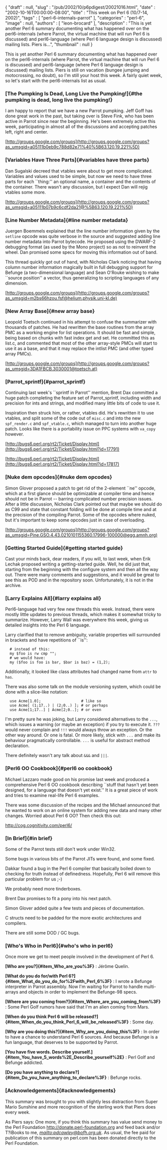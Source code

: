 {
   "draft" : null,
   "slug" : "/pub/2002/10/p6pdigest/20021016.html",
   "date" : "2002-10-16T00:00:00-08:00",
   "title" : "This week on Perl 6 (10/7-14, 2002)",
   "tags" : [
      "perl-6-internals-parrot"
   ],
   "categories" : "perl-6",
   "image" : null,
   "authors" : [
      "leon-brocard"
   ],
   "description" : "This is yet another Perl 6 summary documenting what has happened over on the perl6-internals (where Parrot, the virtual machine that will run Perl 6 is discussed) and perl6-language (where Perl 6 language design is discussed) mailing lists. Piers is...",
   "thumbnail" : null
}





This is yet another Perl 6 summary documenting what has happened over on
the perl6-internals (where Parrot, the virtual machine that will run
Perl 6 is discussed) and perl6-language (where Perl 6 language design is
discussed) mailing lists. Piers is still on vacation (bungee jumping and
motocrossing, no doubt), so I'm still your host this week. A fairly
quiet week, so let's start with the perl6-internals list as usual.

### [The Pumpking Is Dead, Long Live the Pumpking!]{#the pumpking is dead, long live the pumpking!}

I am happy to report that we have a new Parrot pumpking. Jeff Goff has
done great work in the past, but taking over is Steve Fink, who has been
active in Parrot since near the beginning. He's been extremely active
this week, participating in almost all of the discussions and accepting
patches left, right and center.

[http://groups.google.com/groups](http://groups.google.com/groups?as_umsgid=a05111b0eb9c788d82e71%40%5B63.120.19.221%5D)

### [Variables Have Three Parts]{#variables have three parts}

Dan Sugalski decreed that vtables were about to get more complicated.
Variables and values used to be simple, but now we need to have three
parts for each \`\`thing:'' an optional name, a container and the
contents of the container. There wasn't any discussion, but I expect Dan
will rejig vtables some more.

[http://groups.google.com/groups](http://groups.google.com/groups?as_umsgid=a05111b07b9c6cdf2da21@%5B63.120.19.221%5D)

### [Line Number Metadata]{#line number metadata}

Juergen Boemmels explained that the line number information given by the
`setline` opcode was quite verbose in the source and suggested adding
line number metadata into Parrot bytecode. He proposed using the DWARF-2
debugging format (as used by the Mono project) so as not to reinvent the
wheel. Dan promised some specs for moving this information out of band.

This thread quickly got out of hand, with Nicholas Clark noticing that
having column number information magically built in full debugging
support for Befunge (a two-dimensional language) and Sean O'Rouke
wishing to make \`\`source position'' a vector, thus generalizing to
scripting languages of any dimension.

[http://groups.google.com/groups](http://groups.google.com/groups?as_umsgid=m2bs66hzou.fsf@helium.physik.uni-kl.de)

### [New Array Base]{#new array base}

Leopold Toetsch continued in his attempt to confuse the summarizer with
thousands of patches. He had rewritten the base routines from the array
PMC as a working engine for list operations. It should be fast and
simple, being based on chunks with fast index get and set. He committed
this as list.c, and commented that most of the other array-style PMCs
will start to use it as a base, and that it may replace the intlist PMC
(and other typed array PMCs).

[http://groups.google.com/groups](http://groups.google.com/groups?as_umsgid=3DA1FBCB.3030001@toetsch.at)

### [Parrot\_sprintf]{#parrot_sprintf}

Continuing last week's \`\`sprintf in Parrot'' mention, Brent Dax
committed a huge patch completing the feature set of Parrot\_sprintf,
including width and precision for ints and strings, and modified many
little bits of code to use it.

Inspiration then struck him, or rather, vtables did. He's rewritten it
to use vtables, and split some of the code out of `misc.c` and into the
new `spf_render.c` and `spf_vtable.c`, which managed to turn into
another huge patch. Looks like there is a portability issue on PPC
systems with `va_copy` however.

[http://bugs6.perl.org/rt2/Ticket/Display.html](http://bugs6.perl.org/rt2/Ticket/Display.html?id=17791)

[http://bugs6.perl.org/rt2/Ticket/Display.html](http://bugs6.perl.org/rt2/Ticket/Display.html?id=17817)

### [Nuke dem opcodes]{#nuke dem opcodes}

Simon Glover proposed a patch to get rid of the 2-element \`\`ne''
opcode, which at a first glance should be optimizable at compiler time
and hence should not be in Parrot -- barring complicated number
precision issues. After a little discussion, Nicholas Clark pointed out
that maybe we should do as C99 and state that constant folding will be
done at compile time and at the precision of the compiling Parrot. Some
of the opcodes where nuked, but it's important to keep some opcodes just
in case of overloading.

[http://groups.google.com/groups](http://groups.google.com/groups?as_umsgid=Pine.GSO.4.43.0210101155360.17996-100000@egg.amnh.org)

### [Getting Started Guide]{#getting started guide}

Cast your minds back, dear readers, if you will, to last week, when Erik
Lechak proposed writing a getting-started guide. Well, he did just that,
starting from the beginning with the configure system and then all the
way out. There were many comments and suggestions, and it would be great
to see this as POD and in the repository soon. Unfortunately, it is not
in the archive.

### [Larry Explains All]{#larry explains all}

Perl6-language had very few new threads this week. Instead, there were
mostly little updates to previous threads, which makes it somewhat
tricky to summarize. However, Larry Wall was everywhere this week,
giving us detailed insights into the Perl 6 language.

Larry clarified that to remove ambiguity, variable properties will
surrounded in brackets and have repetitions of \`\`is'':

      # instead of this:
      my $foo is rw cmp "";
      # we would have:
      my ($foo is foo is bar, $bar is baz) = (1,2);

Additionally, it looked like class attributes had changed name from
`attr` to `has`.

There was also some talk on the module versioning system, which could be
done with a slice-like notation:

      use Acme[1.0];                  # like so
      use Acme[ (1;17..) | (2;0..) ]; # or perhaps
      use Acme[1;17..] | Acme[2;0..]; # or even

I'm pretty sure he was joking, but Larry considered alternatives to the
`...`, which issues a warning (or maybe an exception) if you try to
execute it. `???` would never complain and `!!!` would always throw an
exception. Or the other way around. Or one is fatal. Or more likely,
stick with `...` and make its behaviour pragmatically controllable.
`...` is useful for abstract method declaration.

There definitely wasn't any talk about `&&&` and `|||`.

### [Perl6 OO Cookbook]{#perl6 oo cookbook}

Michael Lazzaro made good on his promise last week and produced a
comprehensive Perl 6 OO cookbook describing \`\`stuff that hasn't yet
been designed, for a language that doesn't yet exist.'' It is a great
piece of work and tries to examine real-life Perl 6 examples.

There was some discussion of the recipes and the Michael announced that
he wanted to work on an online system for adding new data and many other
changes. Worried about Perl 6 OO? Then check this out:

<http://cog.cognitivity.com/perl6/>

### [In Brief]{#in brief}

Some of the Parrot tests still don't work under Win32.

Some bugs in various bits of the Parrot JITs were found, and some fixed.

Dakkar found a bug in the Perl 6 compiler that basically boiled down to
checking for truth instead of definedness. Hopefully, Perl 6 will remove
this particular problem for us ;-)

We probably need more tinderboxes.

Brent Dax promises to fit a pony into his next patch.

Simon Glover added quite a few tests and pieces of documentation.

C structs need to be padded for the more exotic architectures and
compilers.

There are still some DOD / GC bugs.

### [Who's Who in Perl6]{#who's who in perl6}

Once more we get to meet people involved in the development of Perl 6.

**[Who are you?]{#item_Who_are_you%3F}**
:   Jérôme Quelin.

**[What do you do for/with Perl 6?]{#item_What_do_you_do_for%2Fwith_Perl_6%3F}**
:   I wrote a Befunge interpreter in Parrot assembly. Now I'm waiting
    for Parrot to handle multi-arrays and objects in order to implement
    the Befunge-98 specs.

**[Where are you coming from?]{#item_Where_are_you_coming_from%3F}**
:   Some Perl Golf rumors have said that I'm an alien coming from Mars.

**[When do you think Perl 6 will be released?]{#item_When_do_you_think_Perl_6_will_be_released%3F}**
:   Some day.

**[Why are you doing this?]{#item_Why_are_you_doing_this%3F}**
:   In order to have a chance to understand Perl 6 sources. And because
    Befunge is a fun language, that deserves to be supported by Parrot.

**[You have five words. Describe yourself.]{#item_You_have_5_words%2E_Describe_yourself%2E}**
:   Perl Golf and Befunge addicted.

**[Do you have anything to declare?]{#item_Do_you_have_anything_to_declare%3F}**
:   Befunge rocks.

### [Acknowledgements]{#acknowledgements}

This summary was brought to you with slightly less distraction from
Super Mario Sunshine and more recognition of the sterling work that
Piers does every week.

As Piers says: One more, if you think this summary has value send money
to the Perl Foundation <http://donate.perl-foundation.org> and feed back
and/or T?iBooks to me, *<mailto:pdcawley@bofh.org.uk>*. As usual, the
fee paid for publication of this summary on perl.com has been donated
directly to the Perl Foundation.



